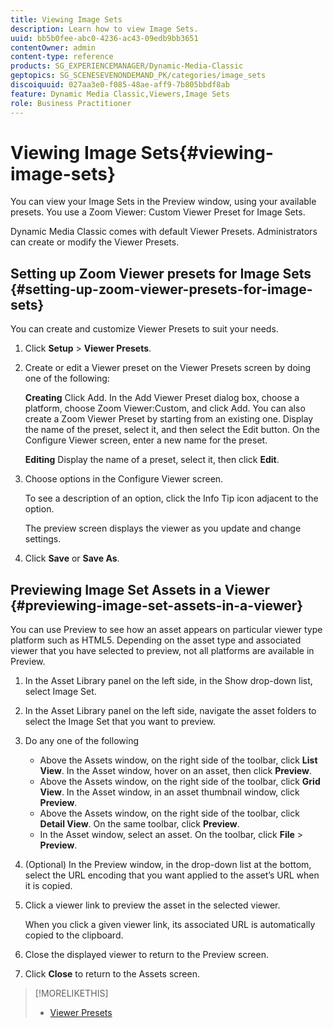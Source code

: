 ```yaml
---
title: Viewing Image Sets
description: Learn how to view Image Sets.
uuid: bb5b0fee-abc0-4236-ac43-09edb9bb3651
contentOwner: admin
content-type: reference
products: SG_EXPERIENCEMANAGER/Dynamic-Media-Classic
geptopics: SG_SCENESEVENONDEMAND_PK/categories/image_sets
discoiquuid: 027aa3e0-f085-48ae-aff9-7b805bbdf8ab
feature: Dynamic Media Classic,Viewers,Image Sets
role: Business Practitioner
---
```


# Viewing Image Sets{#viewing-image-sets}

You can view your Image Sets in the Preview window, using your available presets. You use a Zoom Viewer: Custom Viewer Preset for Image Sets.

Dynamic Media Classic comes with default Viewer Presets. Administrators can create or modify the Viewer Presets.

## Setting up Zoom Viewer presets for Image Sets {#setting-up-zoom-viewer-presets-for-image-sets}

You can create and customize Viewer Presets to suit your needs.

1. Click **Setup** > **Viewer Presets**.
1. Create or edit a Viewer preset on the Viewer Presets screen by doing one of the following:

   **Creating** Click Add. In the Add Viewer Preset dialog box, choose a platform, choose Zoom Viewer:Custom, and click Add. You can also create a Zoom Viewer Preset by starting from an existing one. Display the name of the preset, select it, and then select the Edit button. On the Configure Viewer screen, enter a new name for the preset.

   **Editing** Display the name of a preset, select it, then click **Edit**.

1. Choose options in the Configure Viewer screen.

   To see a description of an option, click the Info Tip icon adjacent to the option.

   The preview screen displays the viewer as you update and change settings.

1. Click **Save** or **Save As**.

## Previewing Image Set Assets in a Viewer {#previewing-image-set-assets-in-a-viewer}

You can use Preview to see how an asset appears on particular viewer type platform such as HTML5. Depending on the asset type and associated viewer that you have selected to preview, not all platforms are available in Preview.

1. In the Asset Library panel on the left side, in the Show drop-down list, select Image Set.
1. In the Asset Library panel on the left side, navigate the asset folders to select the Image Set that you want to preview.
1. Do any one of the following

    * Above the Assets window, on the right side of the toolbar, click **List View**. In the Asset window, hover on an asset, then click **Preview**.
    * Above the Assets window, on the right side of the toolbar, click **Grid View**. In the Asset window, in an asset thumbnail window, click **Preview**.
    * Above the Assets window, on the right side of the toolbar, click **Detail View**. On the same toolbar, click **Preview**.
    * In the Asset window, select an asset. On the toolbar, click **File** > **Preview**.

1. (Optional) In the Preview window, in the drop-down list at the bottom, select the URL encoding that you want applied to the asset’s URL when it is copied.
1. Click a viewer link to preview the asset in the selected viewer.

   When you click a given viewer link, its associated URL is automatically copied to the clipboard.

1. Close the displayed viewer to return to the Preview screen.
1. Click **Close** to return to the Assets screen.

>[!MORELIKETHIS]
>
>* [Viewer Presets](application-setup.md#viewer_presets)
